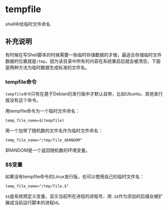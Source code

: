 tempfile
===

shell中给临时文件命名

## 补充说明

有时候在写Shell脚本的时候需要一些临时存储数据的才做，最适合存储临时文件数据的位置就是`/tmp`，因为该目录中所有的内容在系统重启后就会被清空。下面是两种方法为临时数据生成标准的文件名。

### tempfile命令  

`tempfile命令`只有在基于Debian的发行版中才默认自带，比如Ubuntu，其他发行版没有这个命令。

用tempfile命令为一个临时文件命名：

```
temp_file_name=$(tempfile)
```

用一个加带了随机数的文件名作为临时文件命名：

```
temp_file_name="/tmp/file_$RANDOM"
```

$RANDOM是一个返回随机数的环境变量。

### $$变量  

如果没有tempfile命令的Linux发行版，也可以使用自己的临时文件名：

```
temp_file_name="/tmp/file.$"
```

`$$`是系统预定义变量，显示当前所在进程的进程号，用`.$$`作为添加的后缀会被扩展成当前运行脚本的进程id。


<!-- Linux命令行搜索引擎：https://jaywcjlove.github.io/linux-command/ -->